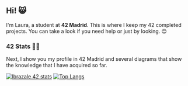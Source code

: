 ## Hi! 😸

I'm Laura, a student at **42 Madrid**.
This is where I keep my 42 completed projects. You can take a look if you need help or just by looking. 😊

### 42 Stats 👩‍🎓
Next, I show you my profile in 42 Madrid and several diagrams that show the knowledge that I have acquired so far.

[![lbrazale 42 stats](https://badge42.herokuapp.com/api/stats/lbrazale?privacyEmail=true)](https://github.com/JaeSeoKim/badge42) [![Top Langs](https://github-readme-stats.vercel.app/api/top-langs/?username=belauri&layout=compact)](https://github.com/anuraghazra/github-readme-stats)
